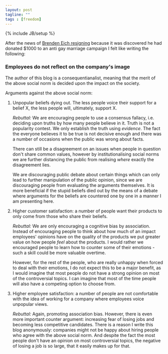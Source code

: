 ```yaml
---
layout: post
tagline: ""
tags : [freedom]
---
```

{% include JB/setup %}

After the news of [Brenden Eich
resigning](http://www.zdnet.com/mozilla-ceo-brendan-eich-resigns-amid-controversy-7000028041/)
because it was discovered he had donated $1000 to an anti gay marriage campaign
I felt like writing the following:

### Employees do not reflect on the company's image

The author of this blog is a consequentianalist, meaning that the merit of the
above social norm is decided upon the impact on the society.

Arguments against the above social norm:

1. Unpopular beliefs dying out. The less people voice their support for a
belief X, the less people will, ultimately, support X.

    *Rebuttal:* We are encouraging people to use a consensus fallacy, i.e.
    deciding upon truths by how many people believe in it. Truth is not a
    popularity contest. We only establish the truth using *evidence*. The fact
    the everyone believes it to be true is not decisive enough and there was a
    number of occasions when the public was wrong about facts.

    There can still be a disagreement on an issues when people in question
    don't share common values, however by institutionalising social norms we
    are further distancing the public from realising *where* exactly the
    disagreement lies.

    We are discouraging public debate about certain things which can only lead
    to further manipulation of the public opinion, since we are discouraging
    people from evaluating the arguments themselves.
    It is more beneficial if the stupid beliefs died out by the means of a
    debate where arguments for the beliefs are countered one by one in a manner
    I am presenting here.
2. Higher customer satisfaction: a number of people want their products to only
come from those who share their beliefs.

    *Rebuttal:* We are only encouraging a cognitive bias by association.
    Instead of encouraging people to think about how much of an impact
    employees' opinions have on the quality of the products we put greater
    value on how people *feel* about the products. I would rather we encouraged
    people to learn how to counter some of their emotions - such a skill could
    be more valuable overtime.

    However, for the rest of the people, who are
    really unhappy when forced to deal with their emotions,
    I do not expect this to be a major benefit, as I would imagine that most
    people do not have a strong opinion on most of the controversial
    topics. I can imagine that most of the time people will also have a
    competing option to choose from.
3. Higher employee satisfaction: a number of people are not comfortable with
the idea of working for a company where employees voice unpopular views.

    *Rebuttal:* Again, promoting association bias. However, there is even
    more important counter argument: increasing fear of losing jobs and becoming less
    competitive candidates. There is a reason I write this blog anonymously:
    companies might not be happy about hiring people who agree with the above social
    norm. And despite the fact the most people don't have an opinion on most
    controversial topics, the negative of losing a job is so large, that it
    easily makes up for that.
